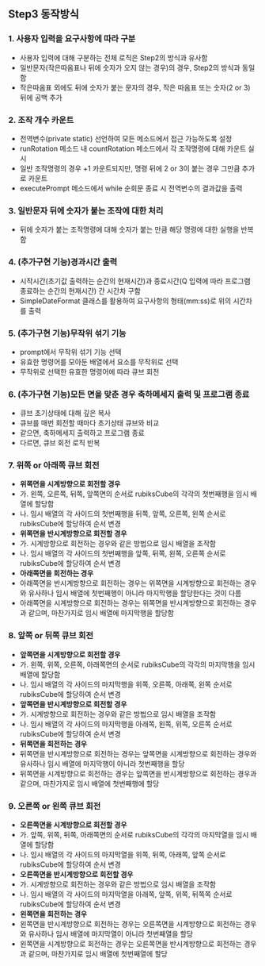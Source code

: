 ## Step3 동작방식
### 1. 사용자 입력을 요구사항에 따라 구분
* 사용자 입력에 대해 구분하는 전체 로직은 Step2의 방식과 유사함
* 일반문자(작은따옴표나 뒤에 숫자가 오지 않는 경우)의 경우, Step2의 방식과 동일함
* 작은따옴표 외에도 뒤에 숫자가 붙는 문자의 경우, 작은 따옴표 또는 숫자(2 or 3) 뒤에 공백 추가
### 2. 조작 개수 카운트
* 전역변수(private static) 선언하여 모든 메소드에서 접근 가능하도록 설정
* runRotation 메소드 내 countRotation 메소드에서 각 조작명령에 대해 카운트 실시
* 일반 조작명령의 경우 +1 카운트되지만, 명령 뒤에 2 or 3이 붙는 경우 그만큼 추가로 카운트
* executePrompt 메소드에서 while 순회문 종료 시 전역변수의 결과값을 출력
### 3. 일반문자 뒤에 숫자가 붙는 조작에 대한 처리
* 뒤에 숫자가 붙는 조작명령에 대해 숫자가 붙는 만큼 해당 명령에 대한 실행을 반복함
### 4. (추가구현 기능)경과시간 출력
* 시작시간(초기값 출력하는 순간의 현재시간)과 종료시간(Q 입력에 따라 프로그램 종료하는 순간의 현재시간) 간 시간차 구함 
* SimpleDateFormat 클래스를 활용하여 요구사항의 형태(mm:ss)로 위의 시간차를 출력
### 5. (추가구현 기능)무작위 섞기 기능
* prompt에서 무작위 섞기 기능 선택
* 유효한 명령어를 모아둔 배열에서 요소를 무작위로 선택
* 무작위로 선택한 유효한 명령어에 따라 큐브 회전
### 6. (추가구현 기능)모든 면을 맞춘 경우 축하메세지 출력 및 프로그램 종료
* 큐브 초기상태에 대해 깊은 복사
* 큐브를 매번 회전할 때마다 초기상태 큐브와 비교
* 같으면, 축하메세지 출력하고 프로그램 종료
* 다르면, 큐브 회전 로직 반복 
### 7. 위쪽 or 아래쪽 큐브 회전
* **위쪽면을 시계방향으로 회전할 경우**
* 가. 왼쪽, 오른쪽, 뒤쪽, 앞쪽면의 순서로 rubiksCube의 각각의 첫번째행을 임시 배열에 할당함
* 나. 임시 배열의 각 사이드의 첫번째행을 뒤쪽, 앞쪽, 오른쪽, 왼쪽 순서로 rubiksCube에 할당하여 순서 변경
* **위쪽면을 반시계방향으로 회전할 경우**
* 가. 시계방향으로 회전하는 경우와 같은 방법으로 임시 배열을 조작함
* 나. 임시 배열의 각 사이드의 첫번째행을 앞쪽, 뒤쪽, 왼쪽, 오른쪽 순서로 rubiksCube에 할당하여 순서 변경
* **아래쪽면을 회전하는 경우**
* 아래쪽면을 반시계방향으로 회전하는 경우는 위쪽면을 시계방향으로 회전하는 경우와 유사하나 임시 배열에 첫번째행이 아니라 마지막행을 할당한다는 것이 다름
* 아래쪽면을 시계방향으로 회전하는 경우는 위쪽면을 반시계방향으로 회전하는 경우과 같으며, 마찬가지로 임시 배열에 마지막행을 할당함
### 8. 앞쪽 or 뒤쪽 큐브 회전
* **앞쪽면을 시계방향으로 회전할 경우**
* 가. 왼쪽, 위쪽, 오른쪽, 아래쪽면의 순서로 rubiksCube의 각각의 마지막행을 임시 배열에 할당함
* 나. 임시 배열의 각 사이드의 마지막행을 위쪽, 오른쪽, 아래쪽, 왼쪽 순서로 rubiksCube에 할당하여 순서 변경
* **앞쪽면을 반시계방향으로 회전할 경우**
* 가. 시계방향으로 회전하는 경우와 같은 방법으로 임시 배열을 조작함
* 나. 임시 배열의 각 사이드의 마지막행을 아래쪽, 왼쪽, 위쪽, 오른쪽 순서로 rubiksCube에 할당하여 순서 변경
* **뒤쪽면을 회전하는 경우**
* 뒤쪽면을 반시계방향으로 회전하는 경우는 앞쪽면을 시계방향으로 회전하는 경우와 유사하나 임시 배열에 마지막행이 아니라 첫번째행을 할당
* 뒤쪽면을 시계방향으로 회전하는 경우는 앞쪽면을 반시계방향으로 회전하는 경우과 같으며, 마찬가지로 임시 배열에 첫번째행에 할당
### 9. 오른쪽 or 왼쪽 큐브 회전
* **오른쪽면을 시계방향으로 회전할 경우**
* 가. 앞쪽, 위쪽, 뒤쪽, 아래쪽면의 순서로 rubiksCube의 각각의 마지막열을 임시 배열에 할당함
* 나. 임시 배열의 각 사이드의 마지막열을 위쪽, 뒤쪽, 아래쪽, 앞쪽 순서로 rubiksCube에 할당하여 순서 변경
* **오른쪽면을 반시계방향으로 회전할 경우**
* 가. 시계방향으로 회전하는 경우와 같은 방법으로 임시 배열을 조작함
* 나. 임시 배열의 각 사이드의 마지막열을 아래쪽, 앞쪽, 위쪽, 뒤쪽쪽 순서로 rubiksCube에 할당하여 순서 변경
* **왼쪽면을 회전하는 경우**
* 왼쪽면을 반시계방향으로 회전하는 경우는 오른쪽면을 시계방향으로 회전하는 경우와 유사하나 임시 배열에 마지막열이 아니라 첫번째열을 할당
* 왼쪽면을 시계방향으로 회전하는 경우는 오른쪽면을 반시계방향으로 회전하는 경우과 같으며, 마찬가지로 임시 배열에 첫번째열에 할당

